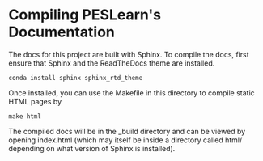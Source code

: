 # Compiling PESLearn's Documentation

The docs for this project are built with Sphinx. To compile the docs, first ensure that Sphinx and the ReadTheDocs theme are installed.

```
conda install sphinx sphinx_rtd_theme 
```

Once installed, you can use the Makefile in this directory to compile static HTML pages by

```
make html
```

The compiled docs will be in the _build directory and can be viewed by opening index.html (which may itself be inside a directory called html/ depending on what version of Sphinx is installed).
